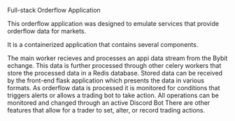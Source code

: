Full-stack Orderflow Application

This orderflow application was designed to emulate services that provide orderflow data for markets.

It is a containerized application that contains several components.

The main worker recieves and processes an appi data stream from the Bybit echange.
This data is further processed through other celery workers that store the processed data in a Redis database.
Stored data can be received by the front-end flask application which presents the data in various formats.
As orderflow data is processed it is monitored for conditions that triggers alerts or allows a trading bot to take action.
All operations can be monitored and changed through an active Discord Bot
There are other features that allow for a trader to set, alter, or record trading actions.

